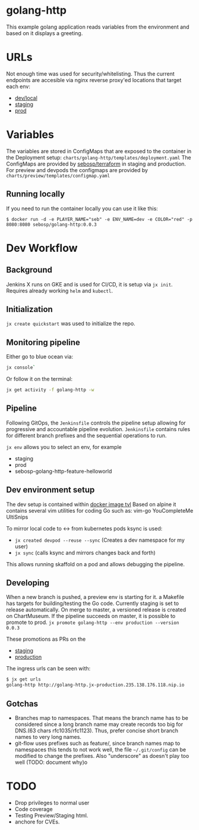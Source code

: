 # golang-http

This example golang application reads variables from the environment and based
on it displays a greeting.

# URLs
Not enough time was used for security/whitelisting. Thus the current endpoints
are accesible via nginx reverse proxy'ed locations that target each env:
- [dev/local](https://sebosp.com/golang-http/local/)
- [staging](https://sebosp.com/golang-http/staging/)
- [prod](https://sebosp.com/golang-http/prod/)

# Variables
The variables are stored in ConfigMaps that are exposed to the container
in the Deployment setup: `charts/golang-http/templates/deployment.yaml`
The ConfigMaps are provided by [sebosp/terraform](https://github.com/sebosp/terraform) in staging and production.
For preview and devpods the configmaps are provided by `charts/preview/templates/configmap.yaml`

## Running locally
If you need to run the container locally you can use it like this:
```shell
$ docker run -d -e PLAYER_NAME="seb" -e ENV_NAME=dev -e COLOR="red" -p 8080:8080 sebosp/golang-http:0.0.3
```

# Dev Workflow

## Background
Jenkins X runs on GKE and is used for CI/CD, it is setup via `jx init`.
Requires already working `helm` and `kubectl`.

## Initialization
`jx create quickstart` was used to initialize the repo.

## Monitoring pipeline
Either go to blue ocean via:
```bash
jx console`
```
Or follow it on the terminal:
```bash
jx get activity -f golang-http -w
```

## Pipeline
Following GitOps, the `Jenkinsfile` controls the pipeline setup allowing for
progressive and accountable pipeline evolution.
`Jenkinsfile` contains rules for different branch prefixes and the sequential
operations to run.

`jx env` allows you to select an env, for example
- staging
- prod
- sebosp-golang-http-feature-helloworld

## Dev environment setup
The dev setup is contained within [docker image tvl](https://github.com/sebosp/tvl)
Based on alpine it contains several vim utilities for coding Go such as:
vim-go
YouCompleteMe
UltiSnips

To mirror local code to <-> from kubernetes pods ksync is used:
- `jx created devpod --reuse --sync` (Creates a dev namespace for my user)
- `jx sync` (calls ksync and mirrors changes back and forth)

This allows running skaffold on a pod and allows debugging the pipeline.

## Developing

When a new branch is pushed, a preview env is starting for it.
a Makefile has targets for building/testing the Go code.
Currently staging is set to release automatically.
On merge to master, a versioned release is created on ChartMuseum.
If the pipeline succeeds on master, it is possible to promote to prod.
`jx promote golang-http --env production --version 0.0.3`

These promotions as PRs on the 
- [staging](https://github.com/sebosp/environment-dolphinchisel-staging/)
- [production](https://github.com/sebosp/environment-dolphinchisel-production/)

The ingress urls can be seen with:
```bash
$ jx get urls
golang-http http://golang-http.jx-production.235.138.176.118.nip.io
```

## Gotchas
- Branches map to namespaces. That means the branch name has to be considered
since a long branch name may create records too big for DNS.(63 chars rfc1035/rfc1123).
Thus, prefer concise short branch names to very long names.
- git-flow uses prefixes such as feature/, since branch names map to namespaces
this tends to not work well, the file `~/.git/config` can be modified to
change the prefixes. Also "underscore" as doesn't play too well (TODO: document why)o

# TODO
- Drop privileges to normal user
- Code coverage
- Testing Preview/Staging html.
- anchore for CVEs.
